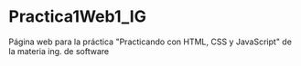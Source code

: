 # Practica1Web1_IG
Página web para la práctica "Practicando con HTML, CSS y JavaScript" de la materia ing. de software
